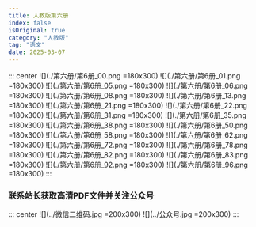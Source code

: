 ```yaml
---
title: 人教版第六册
index: false
isOriginal: true
category: "人教版"
tag: "语文"
date: 2025-03-07
---
```


::: center
![](./第六册/第6册_00.png =180x300)
![](./第六册/第6册_01.png =180x300)
![](./第六册/第6册_05.png =180x300)
![](./第六册/第6册_06.png =180x300)
![](./第六册/第6册_08.png =180x300)
![](./第六册/第6册_13.png =180x300)
![](./第六册/第6册_21.png =180x300)
![](./第六册/第6册_22.png =180x300)
![](./第六册/第6册_31.png =180x300)
![](./第六册/第6册_35.png =180x300)
![](./第六册/第6册_38.png =180x300)
![](./第六册/第6册_50.png =180x300)
![](./第六册/第6册_58.png =180x300)
![](./第六册/第6册_62.png =180x300)
![](./第六册/第6册_72.png =180x300)
![](./第六册/第6册_78.png =180x300)
![](./第六册/第6册_82.png =180x300)
![](./第六册/第6册_83.png =180x300)
![](./第六册/第6册_92.png =180x300)
![](./第六册/第6册_96.png =180x300)
:::

### 联系站长获取高清PDF文件并关注公众号
::: center
![](../微信二维码.jpg =200x300)
![](../公众号.jpg =200x300)
:::
